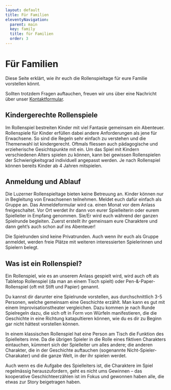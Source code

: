 ```yaml
---
layout: default
title: Für Familien
eleventyNavigation:
  parent: main
  key: family
  title: für Familien
  order: 3
---
```


# Für Familien

Diese Seite erklärt, wie ihr euch die Rollenspieltage für eure Familie vorstellen könnt.

Sollten trotzdem Fragen auftauchen, freuen wir uns über eine Nachricht über unser [Kontaktformular](/kontakt).

## Kindergerechte Rollenspiele

Im Rollenspiel bestreiten Kinder mit viel Fantasie gemeinsam ein Abenteuer. Rollenspiele für Kinder erfüllen dabei andere Anforderungen als jene für Erwachsene. So sind die Regeln sehr einfach zu verstehen und die Themenwahl ist kindergerecht. Oftmals fliessen auch pädagogische und erzieherische Gesichtspunkte mit ein. Um das Spiel mit Kindern verschiedenen Alters spielen zu können, kann bei gewissen Rollenspielen der Schwierigkeitsgrad individuell angepasst werden. Je nach Rollenspiel können bereits Kinder ab 4 Jahren mitspielen.

## Anmeldung und Ablauf

Die Luzerner Rollenspieltage bieten keine Betreuung an. Kinder können nur in Begleitung von Erwachsenen teilnehmen. Meldet euch dafür einfach als Gruppe an. Das Anmeldeformular wird ca. einen Monat vor dem Anlass freigeschaltet. Vor Ort werdet ihr dann von eurer Spielleiterin oder eurem Spielleiter in Empfang genommen. Sie/Er wird euch während der ganzen Spielrunde begleiten. Zuerst erstellt ihr gemeinsam eure Charaktere und dann geht’s auch schon auf ins Abenteuer!

Die Spielrunden sind keine Privatrunden. Auch wenn ihr euch als Gruppe anmeldet, werden freie Plätze mit weiteren interessierten Spielerinnen und Spielern belegt.

## Was ist ein Rollenspiel?

Ein Rollenspiel, wie es an unserem Anlass gespielt wird, wird auch oft als Tabletop Rollenspiel (da man an einem Tisch spielt) oder Pen-&-Paper-Rollenspiel (oft mit Stift und Papier) genannt.

Du kannst dir darunter eine Spielrunde vorstellen, aus durchschnittlich 3-5 Personen, welche gemeinsam eine Geschichte erzählt. Man kann es gut mit einem Improvisationstheater vergleichen. Dazu kommen je nach Runde Spielregeln dazu, die sich oft in Form von Würfeln manifestieren, die die Geschichte in eine Richtung katapultieren können, wie du es dir zu Beginn gar nicht hättest vorstellen können.

In einem klassischen Rollenspiel hat eine Person am Tisch die Funktion des Spielleiters inne. Da die übrigen Spieler in die Rolle eines fiktiven Charakters eintauchen, kümmert sich der Spielleiter um alles andere; die anderen Charakter, die in der Geschichte auftauchen (sogenannte Nicht-Spieler-Charakater) und die ganze Welt, in der ihr spielen werdet.

Auch wenn es die Aufgabe des Spielleiters ist, die Charaktere im Spiel regelmässig herauszufordern, geht es nicht ums Gewinnen – das kooperative Geschichteerzählen ist im Fokus und gewonnen haben alle, die etwas zur Story beigetragen haben.
